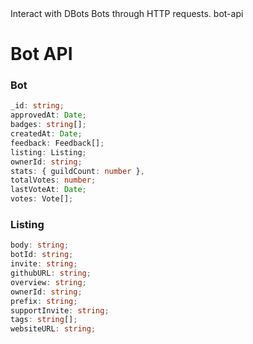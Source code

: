 <title>Bot API</title>
<description>Interact with DBots Bots through HTTP requests.</description>
<url>bot-api</url>

# Bot API

### Bot
```ts
_id: string;
approvedAt: Date;
badges: string[];
createdAt: Date;
feedback: Feedback[];
listing: Listing;
ownerId: string;
stats: { guildCount: number },
totalVotes: number;
lastVoteAt: Date;
votes: Vote[];
```

### Listing
```ts
body: string;
botId: string;
invite: string;
githubURL: string;
overview: string;
ownerId: string;
prefix: string;
supportInvite: string; 
tags: string[];
websiteURL: string;
```

